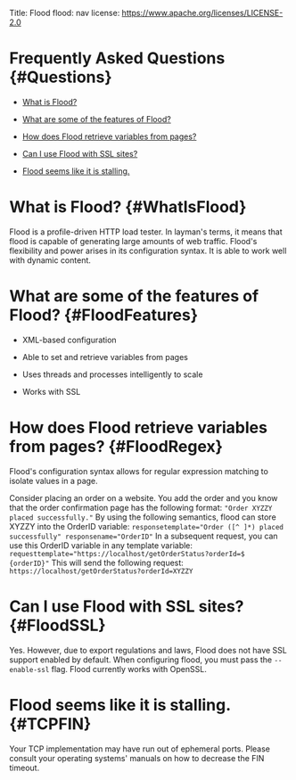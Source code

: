 Title: Flood
flood: nav
license: https://www.apache.org/licenses/LICENSE-2.0

# Frequently Asked Questions  {#Questions}

-  [What is Flood?](#WhatIsFlood) 

-  [What are some of the features of Flood?](#FloodFeatures) 

-  [How does Flood retrieve variables from pages?](#FloodRegex) 

-  [Can I use Flood with SSL sites?](#FloodSSL) 

-  [Flood seems like it is stalling.](#TCPFIN) 

# What is Flood?  {#WhatIsFlood}

Flood is a profile-driven HTTP load tester. In layman's terms, it means
that flood is capable of generating large amounts of web traffic. Flood's
flexibility and power arises in its configuration syntax. It is able to
work well with dynamic content.

# What are some of the features of Flood?  {#FloodFeatures}

- XML-based configuration

- Able to set and retrieve variables from pages

- Uses threads and processes intelligently to scale

- Works with SSL

# How does Flood retrieve variables from pages?  {#FloodRegex}

Flood's configuration syntax allows for regular expression matching to
isolate values in a page.

Consider placing an order on a website. You add the order and you know that
the order confirmation page has the following format:
`"Order XYZZY placed successfully."` 
By using the following semantics, flood can store XYZZY into the OrderID
variable:
`responsetemplate="Order ([^ ]*) placed successfully"
responsename="OrderID"` 
In a subsequent request, you can use this OrderID variable in any template
variable:
`requesttemplate="https://localhost/getOrderStatus?orderId=$  {orderID}"` 
This will send the following request:
`https://localhost/getOrderStatus?orderId=XYZZY` 

# Can I use Flood with SSL sites?  {#FloodSSL}

Yes. However, due to export regulations and laws, Flood does not have SSL
support enabled by default. When configuring flood, you must pass the
`--enable-ssl` flag. Flood currently works with OpenSSL.

# Flood seems like it is stalling.  {#TCPFIN}

Your TCP implementation may have run out of ephemeral ports. Please consult
your operating systems' manuals on how to decrease the FIN timeout.

